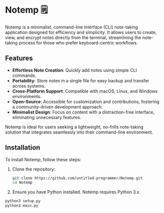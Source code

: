 # Notemp 🗒️

Notemp is a minimalist, command-line interface (CLI) note-taking application designed for efficiency and simplicity. It allows users to create, view, and encrypt notes directly from the terminal, streamlining the note-taking process for those who prefer keyboard-centric workflows.

## Features

- **Effortless Note Creation**: Quickly add notes using simple CLI commands.
- **Portability**: Store notes in a single file for easy backup and transfer across systems.
- **Cross-Platform Support**: Compatible with macOS, Linux, and Windows environments.
- **Open-Source**: Accessible for customization and contributions, fostering a community-driven development approach.
- **Minimalist Design**: Focus on content with a distraction-free interface, eliminating unnecessary features.

Notemp is ideal for users seeking a lightweight, no-frills note-taking solution that integrates seamlessly into their command-line environment.

## Installation

To install Notemp, follow these steps:

1. Clone the repository:
    ```bash
    git clone https://github.com/untitled-programmer/Notemp.git
    cd Notemp
    ```

2. Ensure you have Python installed. Notemp requires Python 3.x.

```bash
python3 setup.py
python3 main.py
```
